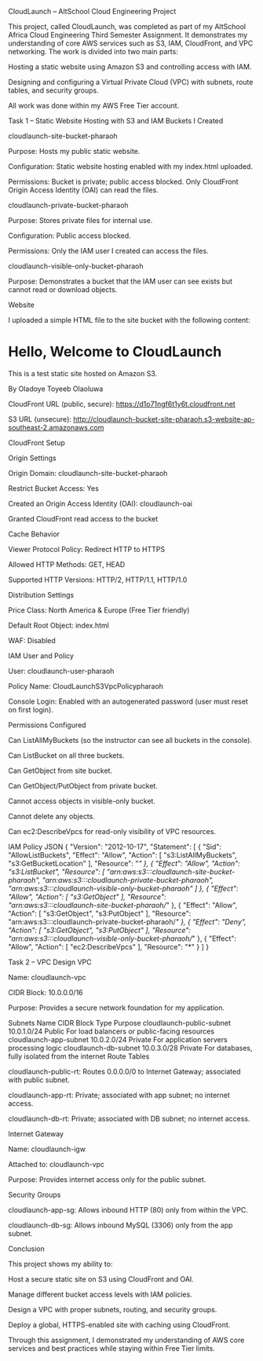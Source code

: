 CloudLaunch – AltSchool Cloud Engineering Project

This project, called CloudLaunch, was completed as part of my AltSchool Africa Cloud Engineering Third Semester Assignment. It demonstrates my understanding of core AWS services such as S3, IAM, CloudFront, and VPC networking. The work is divided into two main parts:

Hosting a static website using Amazon S3 and controlling access with IAM.

Designing and configuring a Virtual Private Cloud (VPC) with subnets, route tables, and security groups.

All work was done within my AWS Free Tier account.

Task 1 – Static Website Hosting with S3 and IAM
Buckets I Created

cloudlaunch-site-bucket-pharaoh

Purpose: Hosts my public static website.

Configuration: Static website hosting enabled with my index.html uploaded.

Permissions: Bucket is private; public access blocked. Only CloudFront Origin Access Identity (OAI) can read the files.

cloudlaunch-private-bucket-pharaoh

Purpose: Stores private files for internal use.

Configuration: Public access blocked.

Permissions: Only the IAM user I created can access the files.

cloudlaunch-visible-only-bucket-pharaoh

Purpose: Demonstrates a bucket that the IAM user can see exists but cannot read or download objects.

Website

I uploaded a simple HTML file to the site bucket with the following content:

<!DOCTYPE html>
<html>
<head>
  <title>CloudLaunch</title>
</head>
<body>
  <h1>Hello, Welcome to CloudLaunch</h1>
  <p>This is a test static site hosted on Amazon S3.</p>
  <p>By Oladoye Toyeeb Olaoluwa</p>
</body>
</html>


CloudFront URL (public, secure):
https://d1o71ngf6t1y6t.cloudfront.net

S3 URL (unsecure):
http://cloudlaunch-bucket-site-pharaoh.s3-website-ap-southeast-2.amazonaws.com

CloudFront Setup

Origin Settings

Origin Domain: cloudlaunch-site-bucket-pharaoh

Restrict Bucket Access: Yes

Created an Origin Access Identity (OAI): cloudlaunch-oai

Granted CloudFront read access to the bucket

Cache Behavior

Viewer Protocol Policy: Redirect HTTP to HTTPS

Allowed HTTP Methods: GET, HEAD

Supported HTTP Versions: HTTP/2, HTTP/1.1, HTTP/1.0

Distribution Settings

Price Class: North America & Europe (Free Tier friendly)

Default Root Object: index.html

WAF: Disabled

IAM User and Policy

User: cloudlaunch-user-pharaoh

Policy Name: CloudLaunchS3VpcPolicypharaoh

Console Login: Enabled with an autogenerated password (user must reset on first login).

Permissions Configured

Can ListAllMyBuckets (so the instructor can see all buckets in the console).

Can ListBucket on all three buckets.

Can GetObject from site bucket.

Can GetObject/PutObject from private bucket.

Cannot access objects in visible-only bucket.

Cannot delete any objects.

Can ec2:DescribeVpcs for read-only visibility of VPC resources.

IAM Policy JSON
{
  "Version": "2012-10-17",
  "Statement": [
    {
      "Sid": "AllowListBuckets",
      "Effect": "Allow",
      "Action": [
        "s3:ListAllMyBuckets",
        "s3:GetBucketLocation"
      ],
      "Resource": "*"
    },
    {
      "Effect": "Allow",
      "Action": "s3:ListBucket",
      "Resource": [
        "arn:aws:s3:::cloudlaunch-site-bucket-pharaoh",
        "arn:aws:s3:::cloudlaunch-private-bucket-pharaoh",
        "arn:aws:s3:::cloudlaunch-visible-only-bucket-pharaoh"
      ]
    },
    {
      "Effect": "Allow",
      "Action": [
        "s3:GetObject"
      ],
      "Resource": "arn:aws:s3:::cloudlaunch-site-bucket-pharaoh/*"
    },
    {
      "Effect": "Allow",
      "Action": [
        "s3:GetObject",
        "s3:PutObject"
      ],
      "Resource": "arn:aws:s3:::cloudlaunch-private-bucket-pharaoh/*"
    },
    {
      "Effect": "Deny",
      "Action": [
        "s3:GetObject",
        "s3:PutObject"
      ],
      "Resource": "arn:aws:s3:::cloudlaunch-visible-only-bucket-pharaoh/*"
    },
    {
      "Effect": "Allow",
      "Action": [
        "ec2:DescribeVpcs"
      ],
      "Resource": "*"
    }
  ]
}

Task 2 – VPC Design
VPC

Name: cloudlaunch-vpc

CIDR Block: 10.0.0.0/16

Purpose: Provides a secure network foundation for my application.

Subnets
Name	CIDR Block	Type	Purpose
cloudlaunch-public-subnet	10.0.1.0/24	Public	For load balancers or public-facing resources
cloudlaunch-app-subnet	10.0.2.0/24	Private	For application servers processing logic
cloudlaunch-db-subnet	10.0.3.0/28	Private	For databases, fully isolated from the internet
Route Tables

cloudlaunch-public-rt: Routes 0.0.0.0/0 to Internet Gateway; associated with public subnet.

cloudlaunch-app-rt: Private; associated with app subnet; no internet access.

cloudlaunch-db-rt: Private; associated with DB subnet; no internet access.

Internet Gateway

Name: cloudlaunch-igw

Attached to: cloudlaunch-vpc

Purpose: Provides internet access only for the public subnet.

Security Groups

cloudlaunch-app-sg: Allows inbound HTTP (80) only from within the VPC.

cloudlaunch-db-sg: Allows inbound MySQL (3306) only from the app subnet.

Conclusion

This project shows my ability to:

Host a secure static site on S3 using CloudFront and OAI.

Manage different bucket access levels with IAM policies.

Design a VPC with proper subnets, routing, and security groups.

Deploy a global, HTTPS-enabled site with caching using CloudFront.

Through this assignment, I demonstrated my understanding of AWS core services and best practices while staying within Free Tier limits.

